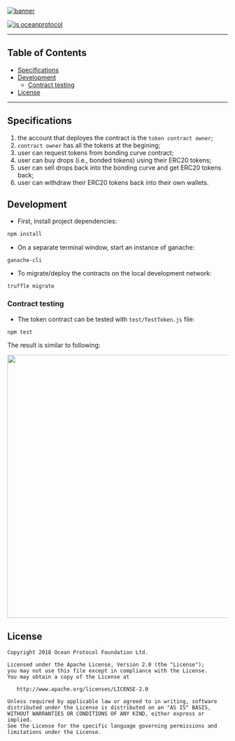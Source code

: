 [![banner](https://raw.githubusercontent.com/oceanprotocol/art/master/github/repo-banner%402x.png)](https://oceanprotocol.com)

[![js oceanprotocol](https://img.shields.io/badge/js-oceanprotocol-7b1173.svg)](https://github.com/oceanprotocol/eslint-config-oceanprotocol)

---

## Table of Contents

  - [Specifications](#specifications)
  - [Development](#development)
     - [Contract testing](#contract-testing)
  - [License](#license)

---

## Specifications

1. the account that deployes the contract is the `token contract owner`;
1. `contract owner` has all the tokens at the begining;
1. user can request tokens from bonding curve contract;
1. user can buy drops (i.e., bonded tokens) using their ERC20 tokens;
1. user can sell drops back into the bonding curve and get ERC20 tokens back;
1. user can withdraw their ERC20 tokens back into their own wallets.

## Development

- First, install project dependencies:

```bash
npm install 
```

- On a separate terminal window, start an instance of ganache:

```
ganache-cli
```

- To migrate/deploy the contracts on the local development network:

```
truffle migrate
```

### Contract testing

- The token contract can be tested with `test/TestToken.js` file:

```bash
npm test
```

The result is similar to following:

<img src='img/test.jpg' width="600"/>

## License

```
Copyright 2018 Ocean Protocol Foundation Ltd.

Licensed under the Apache License, Version 2.0 (the "License");
you may not use this file except in compliance with the License.
You may obtain a copy of the License at

   http://www.apache.org/licenses/LICENSE-2.0

Unless required by applicable law or agreed to in writing, software
distributed under the License is distributed on an "AS IS" BASIS,
WITHOUT WARRANTIES OR CONDITIONS OF ANY KIND, either express or implied.
See the License for the specific language governing permissions and
limitations under the License.
```
